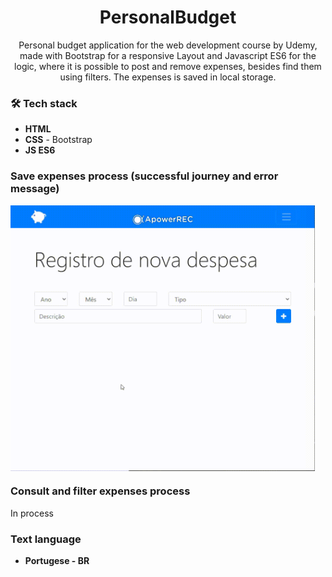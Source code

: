 <h1 align="center">
PersonalBudget</h1>

<p align="center"> 
Personal budget application for the web development course by Udemy, made with Bootstrap for a responsive Layout and Javascript ES6 for the logic, where it is possible to post and remove expenses, besides find them using filters. The expenses is saved in local storage.
</p>


### 🛠 Tech stack

- **HTML**
- **CSS** - Bootstrap
- **JS ES6**


### Save expenses process (successful journey and error message)
<img src="https://github.com/jpm4rtinss/PersonalBudget/blob/main/SaveExpenses-Video.gif" alt="home web"  height="425" align="center">


### Consult and filter expenses process
In process


### Text language
- **Portugese - BR**
